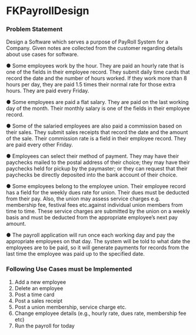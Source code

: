 # FKPayrollDesign

### Problem Statement

Design a Software which serves a purpose of PayRoll System for a Company. Given notes are collected from the customer regarding details about use cases for software.

● Some employees work by the hour. They are paid an hourly rate that is one of the
fields in their employee record. They submit daily time cards that record the date
and the number of hours worked. If they work more than 8 hours per day, they
are paid 1.5 times their normal rate for those extra hours. They are paid every
Friday. 

● Some employees are paid a flat salary. They are paid on the last working day of
the month. Their monthly salary is one of the fields in their employee record.

● Some of the salaried employees are also paid a commission based on their sales.
They submit sales receipts that record the date and the amount of the sale. Their
commission rate is a field in their employee record. They are paid every other
Friday.

● Employees can select their method of payment. They may have their paychecks
mailed to the postal address of their choice; they may have their paychecks held
for pickup by the paymaster; or they can request that their paychecks be directly
deposited into the bank account of their choice.

● Some employees belong to the employee union. Their employee record has a field
for the weekly dues rate for union. Their dues must be deducted from their pay.
Also, the union may assess service charges e.g. membership fee, festival fees etc.against individual union members from time to time. These service charges are
submitted by the union on a weekly basis and must be deducted from the
appropriate employee’s next pay amount.

●
The payroll application will run once each working day and pay the appropriate
employees on that day. The system will be told to what date the employees are to
be paid, so it will generate payments for records from the last time the employee
was paid up to the specified date.

### Following Use Cases must be Implemented
1. Add a new employee
2. Delete an employee
3. Post a time card
4. Post a sales receipt
5. Post a union membership, service charge etc.
6. Change employee details (e.g., hourly rate, dues rate, membership fee etc)
7. Run the payroll for today


